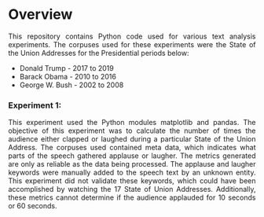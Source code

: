 # Overview

<p align="justify">
This repository contains Python code used for various text analysis experiments. The corpuses used for these experiments were the State of the Union Addresses for the Presidential periods below: 
  
- Donald Trump - 2017 to 2019
- Barack Obama - 2010 to 2016
- George W. Bush - 2002 to 2008
</p>

### Experiment 1:

<p align="justify">
This experiment used the Python modules matplotlib and pandas.  The objective of this experiment was to calculate the number of times the audience either clapped or laughed during a particular State of the Union Address. The corpuses used contained meta data, which indicates what parts of the speech gathered applause or laugher.  The metrics generated are only as reliable as the data being processed. The applause and laugher keywords were manually added to the speech text by an unknown entity.  This experiment did not validate these keywords, which could have been accomplished by watching the 17 State of Union Addresses.  Additionally, these metrics cannot determine if the audience applauded for 10 seconds or 60 seconds. 
</p>
